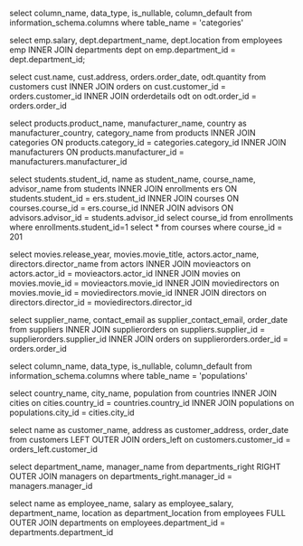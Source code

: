 select column_name, data_type, is_nullable, column_default
from information_schema.columns
where table_name = 'categories'

select emp.salary, dept.department_name, dept.location
from employees emp
INNER JOIN departments dept
on emp.department_id = dept.department_id;

select cust.name, cust.address, orders.order_date, odt.quantity
from customers cust
INNER JOIN orders
on cust.customer_id = orders.customer_id
INNER JOIN orderdetails odt
on odt.order_id = orders.order_id

select products.product_name, manufacturer_name, country as manufacturer_country, category_name
from products
INNER JOIN categories
ON products.category_id = categories.category_id
INNER JOIN manufacturers
ON products.manufacturer_id = manufacturers.manufacturer_id

select students.student_id, name as student_name, course_name, advisor_name
from students
INNER JOIN enrollments ers
ON students.student_id = ers.student_id
INNER JOIN courses
ON courses.course_id = ers.course_id
INNER JOIN advisors
ON advisors.advisor_id = students.advisor_id
select course_id from enrollments where enrollments.student_id=1
select \* from courses where course_id = 201

select movies.release_year, movies.movie_title, actors.actor_name, directors.director_name
from actors
INNER JOIN movieactors
on actors.actor_id = movieactors.actor_id
INNER JOIN movies
on movies.movie_id = movieactors.movie_id
INNER JOIN moviedirectors
on movies.movie_id = moviedirectors.movie_id
INNER JOIN directors
on directors.director_id = moviedirectors.director_id

select supplier_name, contact_email as supplier_contact_email, order_date
from suppliers
INNER JOIN supplierorders
on suppliers.supplier_id = supplierorders.supplier_id
INNER JOIN orders
on supplierorders.order_id = orders.order_id

select column_name, data_type, is_nullable, column_default
from information_schema.columns
where table_name = 'populations'

select country_name, city_name, population
from countries
INNER JOIN cities
on cities.country_id = countries.country_id
INNER JOIN populations
on populations.city_id = cities.city_id

select name as customer_name, address as customer_address, order_date
from customers
LEFT OUTER JOIN orders_left
on customers.customer_id = orders_left.customer_id

select department_name, manager_name
from departments_right
RIGHT OUTER JOIN managers
on departments_right.manager_id = managers.manager_id

select name as employee_name, salary as employee_salary, department_name, location as department_location
from employees
FULL OUTER JOIN departments
on employees.department_id = departments.department_id
